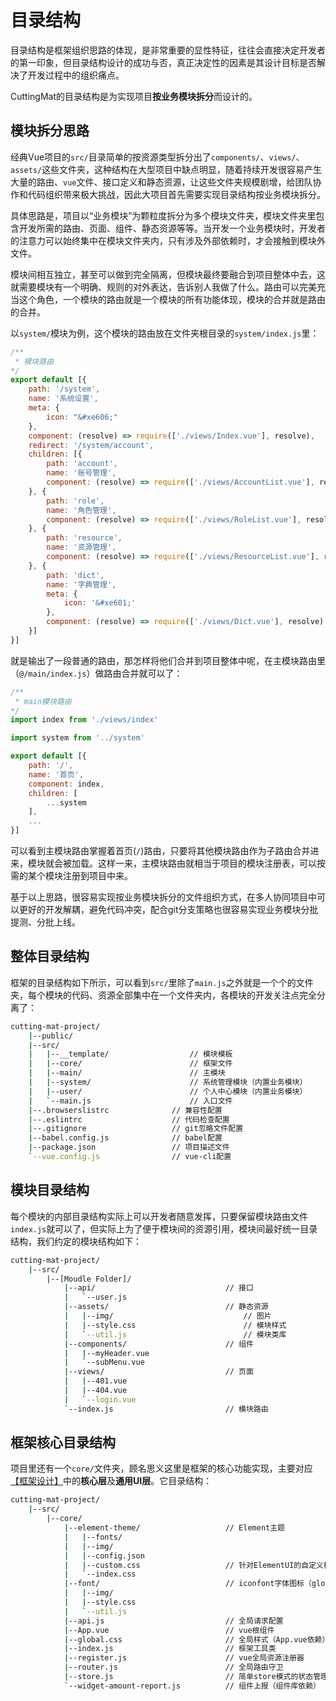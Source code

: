 # 目录结构

目录结构是框架组织思路的体现，是非常重要的显性特征，往往会直接决定开发者的第一印象，但目录结构设计的成功与否，真正决定性的因素是其设计目标是否解决了开发过程中的组织痛点。

CuttingMat的目录结构是为实现项目**按业务模块拆分**而设计的。

## 模块拆分思路

经典Vue项目的`src/`目录简单的按资源类型拆分出了`components/`、`views/`、`assets/`这些文件夹，这种结构在大型项目中缺点明显，随着持续开发很容易产生大量的路由、`vue`文件、接口定义和静态资源，让这些文件夹规模剧增，给团队协作和代码组织带来极大挑战，因此大项目首先需要实现目录结构按业务模块拆分。

具体思路是，项目以“业务模块”为颗粒度拆分为多个模块文件夹，模块文件夹里包含开发所需的路由、页面、组件、静态资源等等。当开发一个业务模块时，开发者的注意力可以始终集中在模块文件夹内，只有涉及外部依赖时，才会接触到模块外文件。

模块间相互独立，甚至可以做到完全隔离，但模块最终要融合到项目整体中去，这就需要模块有一个明确、规则的对外表达，告诉别人我做了什么。路由可以完美充当这个角色，一个模块的路由就是一个模块的所有功能体现，模块的合并就是路由的合并。

以`system/`模块为例，这个模块的路由放在文件夹根目录的`system/index.js`里：

``` javascript
/**
 * 模块路由
*/
export default [{
    path: '/system',
    name: '系统设置',
    meta: {
        icon: "&#xe606;"
    },
    component: (resolve) => require(['./views/Index.vue'], resolve),
    redirect: '/system/account',
    children: [{
        path: 'account',
        name: '账号管理',
        component: (resolve) => require(['./views/AccountList.vue'], resolve)
    }, {
        path: 'role',
        name: '角色管理',
        component: (resolve) => require(['./views/RoleList.vue'], resolve)
    }, {
        path: 'resource',
        name: '资源管理',
        component: (resolve) => require(['./views/ResourceList.vue'], resolve)
    }, {
        path: 'dict',
        name: '字典管理',
        meta: {
            icon: '&#xe601;'
        },
        component: (resolve) => require(['./views/Dict.vue'], resolve)
    }]
}]
```

就是输出了一段普通的路由，那怎样将他们合并到项目整体中呢，在主模块路由里（`@/main/index.js`）做路由合并就可以了：

``` javascript
/**
 * main模块路由
*/
import index from './views/index'

import system from '../system'

export default [{
    path: '/',
    name: '首页',
    component: index,
    children: [
        ...system
    ], 
    ...
}]

```

可以看到主模块路由掌握着首页(`/`)路由，只要将其他模块路由作为子路由合并进来，模块就会被加载。这样一来，主模块路由就相当于项目的模块注册表，可以按需的某个模块注册到项目中来。

基于以上思路，很容易实现按业务模块拆分的文件组织方式，在多人协同项目中可以更好的开发解耦，避免代码冲突，配合git分支策略也很容易实现业务模块分批提测、分批上线。

## 整体目录结构

框架的目录结构如下所示，可以看到`src/`里除了`main.js`之外就是一个个的文件夹，每个模块的代码、资源全部集中在一个文件夹内，各模块的开发关注点完全分离了：

``` bash
cutting-mat-project/
    |--public/ 
    |--src/
    |   |--__template/                  // 模块模板
    |   |--core/                        // 框架文件
    |   |--main/                        // 主模块
    |   |--system/                      // 系统管理模块（内置业务模块）
    |   |--user/                        // 个人中心模块（内置业务模块）
    |   `--main.js                      // 入口文件
    |--.browserslistrc              // 兼容性配置
    |--.eslintrc                    // 代码检查配置
    |--.gitignore                   // git忽略文件配置
    |--babel.config.js              // babel配置
    |--package.json                 // 项目描述文件
    `--vue.config.js                // vue-cli配置
```

## 模块目录结构

每个模块的内部目录结构实际上可以开发者随意发挥，只要保留模块路由文件`index.js`就可以了，但实际上为了便于模块间的资源引用，模块间最好统一目录结构，我们约定的模块结构如下：

``` bash
cutting-mat-project/
    |--src/
        |--[Moudle Folder]/
            |--api/                             // 接口
            |   `--user.js 
            |--assets/                          // 静态资源
            |   |--img/                             // 图片
            |   |--style.css                        // 模块样式
            |   `--util.js                          // 模块类库
            |--components/                      // 组件
            |   |--myHeader.vue
            |   `--subMenu.vue
            |--views/                           // 页面
            |   |--401.vue
            |   |--404.vue
            |   `--login.vue
            `--index.js                         // 模块路由
```

## 框架核心目录结构

项目里还有一个`core/`文件夹，顾名思义这里是框架的核心功能实现，主要对应[【框架设计】](./framework)中的**核心层**及**通用UI层**。它目录结构：

``` bash
cutting-mat-project/
    |--src/
        |--core/
            |--element-theme/                   // Element主题
            |   |--fonts/
            |   |--img/
            |   |--config.json
            |   |--custom.css                   // 针对ElementUI的自定义样式
            |   `--index.css
            |--font/                            // iconfont字体图标（global.css依赖）
            |   |--img/ 
            |   |--style.css 
            |   `--util.js 
            |--api.js                           // 全局请求配置
            |--App.vue                          // vue根组件
            |--global.css                       // 全局样式（App.vue依赖）
            |--index.js                         // 框架工具类
            |--register.js                      // vue全局资源注册器
            |--router.js                        // 全局路由守卫
            |--store.js                         // 简单store模式的状态管理
            `--widget-amount-report.js          // 组件上报（组件库依赖）
```

